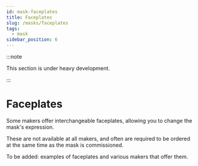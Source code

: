 ```yaml
---
id: mask-faceplates
title: Faceplates
slug: /masks/faceplates
tags:
  - mask
sidebar_position: 6
---
```

:::note

This section is under heavy development.

:::

# Faceplates

Some makers offer interchangeable faceplates, allowing you to change the mask's expression.

These are not available at all makers, and often are required to be ordered at the same time as the mask is commissioned.

To be added: examples of faceplates and various makers that offer them.
